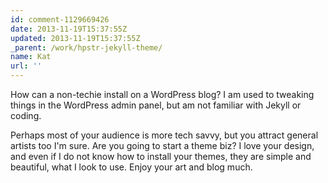 ```yaml
---
id: comment-1129669426
date: 2013-11-19T15:37:55Z
updated: 2013-11-19T15:37:55Z
_parent: /work/hpstr-jekyll-theme/
name: Kat
url: ''
---
```


How can a non-techie install on a WordPress blog? I am used to tweaking things
in the WordPress admin panel, but am not familiar with Jekyll or coding.

Perhaps most of your audience is more tech savvy, but you attract general
artists too I'm sure. Are you going to start a theme biz? I love your design,
and even if I do not know how to install your themes, they are simple and
beautiful, what I look to use. Enjoy your art and blog much.
